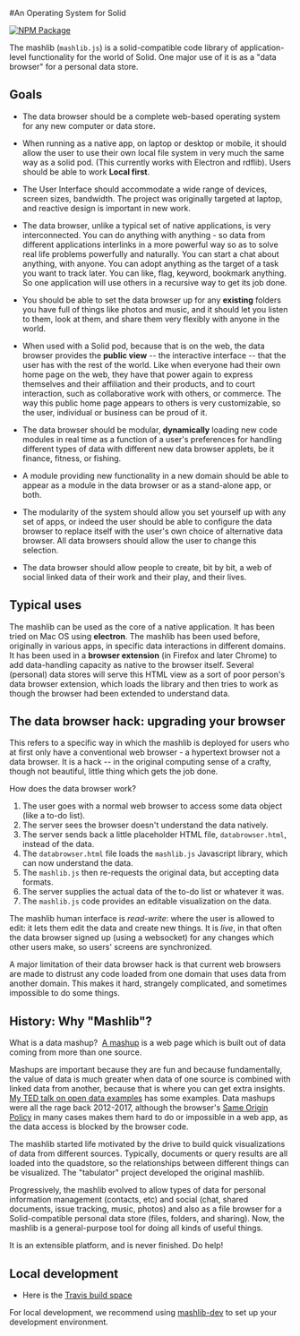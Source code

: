 #An Operating System for Solid

[![NPM Package](https://img.shields.io/npm/v/mashlib.svg)](https://www.npmjs.com/package/mashlib)

The mashlib (`mashlib.js`) is a solid-compatible code library of application-level functionality for the world of Solid. One major
use of it is as a "data browser" for a personal data store.

## Goals

- The data browser should be a complete web-based operating system for any new computer or data store.

- When running as a native app, on laptop or desktop or mobile, it should allow the user to use their own local file system in very much the same way as a solid pod. (This currently works with Electron and rdflib). Users should be able to work **Local first**.

- The User Interface should accommodate a wide range of devices, screen sizes, bandwidth.  The project was originally targeted at laptop, and reactive design is important in new work.

- The data browser, unlike a typical set of native applications, is very interconnected.  You can do anything with anything - so data from different applications interlinks in a more powerful way so as to solve real life problems powerfully and naturally. You can start a chat about anything, with anyone.  You can adopt anything as the target of a task you want to track later. You can like, flag, keyword, bookmark anything.  So one application will use others in a recursive way to get its job done.  

- You should be able to set the data browser up for any **existing** folders you have full of things like photos and music, and it should let you listen to them, look at them, and share them very flexibly with anyone in the world.

- When used with a Solid pod, because that is on the web, the data browser provides the **public view** -- the interactive interface -- that the user has with the rest of the world.  Like when everyone had their own home page on the web, they have that power again to express themselves and their affiliation and their products, and to court interaction, such as collaborative work with others, or commerce.  The way this public home page appears to others is very customizable, so the user, individual or business can be proud of it.

- The data browser should be modular, **dynamically** loading new code modules in real time as a function of a user's preferences for handling different types of data with different new data browser applets, be it finance, fitness, or fishing.

- A module providing new functionality in a new domain should be able to appear as a module in the data browser or as a stand-alone app, or both.

- The modularity of the system should allow you set yourself up with any set of apps, or indeed the user should be able to configure the data browser to replace itself with the user's own choice of alternative data browser.  All data browsers should allow the user to change this selection.

- The data browser should allow people to create, bit by bit, a web of social linked data of their work and their play, and their lives.


## Typical uses

The mashlib can be used as the core of a native application.  It has been tried on Mac OS using **electron**. 
The mashlib has been used before, originally in various apps, in specific data interactions in different
domains. It has been used in a **browser extension** (in Firefox and later Chrome) to add data-handling
capacity as native to the browser itself. Several (personal) data stores will serve this HTML view as a
sort of poor person's data browser extension, which loads the library and then tries to work as though
the browser had been extended to understand data.

## The data browser hack: upgrading your browser

This refers to a specific way in which the mashlib is deployed for users who at first only have a conventional web browser - a hypertext browser not a data browser.  It is a hack -- in the original computing sense of a crafty, though not beautiful, little thing which gets the job done.

How does the data browser work?

1. The user goes with a normal web browser to access some data object (like a to-do list).
1. The server sees the browser doesn't understand the data natively.
1. The server sends back a little placeholder HTML file, `databrowser.html`, instead of the data.
1. The `databrowser.html` file loads the `mashlib.js` Javascript library, which can now understand the data.
1. The `mashlib.js` then re-requests the original data, but accepting data formats.
1. The server supplies the actual data of the to-do list or whatever it was.
1. The `mashlib.js` code provides an editable visualization on the data.

The mashlib human interface is *read-write*: where the user is allowed to edit: it lets them edit the data and create new things.  It is *live*, in that often the data browser signed up (using a websocket) for any changes which other users make, so users' screens are synchronized.

A major limitation of their data browser hack is that current web browsers are made to distrust any code loaded from one domain that uses data from another domain.  This makes it hard, strangely complicated, and sometimes impossible to do some things.

## History: Why "Mashlib"?

What is a data mashup?  [A mashup](https://en.wikipedia.org/wiki/Mashup_%28web_application_hybrid%29)
is a web page which is built out of data coming from more than one source.  

 Mashups are important because they are fun and because fundamentally, the value
 of data is much greater when data of one source is combined with linked data from another, because that is where you can get extra insights.
  [My TED talk on open data examples](https://www.ted.com/talks/tim_berners_lee_the_year_open_data_went_worldwide#t-81407)
  has some examples.
Data mashups were all the rage back 2012-2017, although the browser's [Same Origin Policy](https://en.wikipedia.org/wiki/Same-origin_policy) in many cases makes them hard to do or impossible in a web app, as the data access is blocked by the browser code.

The mashlib started life motivated by the drive to build quick visualizations of data from different sources. Typically, documents or query results are all loaded into the quadstore, so the relationships between different things can be visualized.  The "tabulator" project developed the original mashlib.

Progressively, the mashlib evolved to allow types of data for personal information management (contacts, etc) and social (chat, shared documents, issue tracking, music, photos) and also as a file browser for a Solid-compatible personal data store (files, folders, and sharing). Now, the mashlib is a general-purpose tool for doing all kinds of useful things.

It is an extensible platform, and is never finished.  Do help!  


## Local development
- Here is the [Travis build space](https://travis-ci.org/solid/mashlib/builds)

For local development, we recommend using [mashlib-dev](https://github.com/inrupt/mashlib-dev) to set up your development environment.
